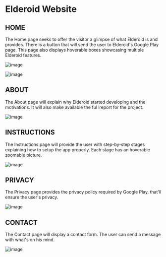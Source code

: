 # Elderoid Website

## HOME

The Home page seeks to offer the visitor a glimpse of what Elderoid is and provides. There is a button that will send the user to Elderoid's Google Play page.
This page also displays hoverable boxes showcasing multiple Elderoid features.

![image](https://user-images.githubusercontent.com/75852333/135713209-efe3fa10-099c-4c99-a9e1-20eefe399898.png)

![image](https://user-images.githubusercontent.com/75852333/135713232-f66e188a-81ee-499c-aa48-c244f95220ee.png)




## ABOUT

The About page will explain why Elderoid started developing and the motivations. It will also make available the ful lreport for the project.

![image](https://user-images.githubusercontent.com/75852333/135713414-d6cb753c-ca78-45d0-be29-007c0fe90871.png)




## INSTRUCTIONS

The Instructions page will provide the user with step-by-step stages explaining how to setup the app properly. Each stage has an hoverable zoomable picture.

![image](https://user-images.githubusercontent.com/75852333/135713427-1f8e9ed2-7466-443b-95f2-32a617d582dc.png)




## PRIVACY

The Privacy page provides the privacy policy required by Google Play, that'll ensure the user's privacy.

![image](https://user-images.githubusercontent.com/75852333/135713442-f2e0cb45-0984-4cfa-aaaf-cbbac720fc37.png)




## CONTACT

The Contact page will display a contact form. The user can send a message with what's on his mind.

![image](https://user-images.githubusercontent.com/75852333/135713458-c0020ee8-9c4e-4db3-b5f0-db35e9dd1f84.png)
